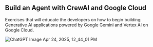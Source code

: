## Build an Agent with CrewAI and Google Cloud
Exercises that will educate the developers on how to begin building Generative AI applications powered by Google Gemini and Vertex AI on Google Cloud.

![ChatGPT Image Apr 24, 2025, 12_44_01 PM](https://github.com/user-attachments/assets/190a146f-6877-4e4d-8116-9ec071a95304)


